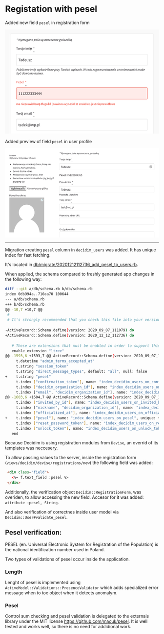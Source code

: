
# Registation with pesel

Added new field `pesel` in registration form

![rejestracja](rejestracja.png)


Added preview of field `pesel` in user profile

![profil](profil.png)

---

Migration creating `pesel` column in `decidim_users` was added. It has unique index for fast fetching.

It's located in [db/migrate/20201212112736_add_pesel_to_users.rb](https://github.com/Boberkraft/decidim/blob/master/db/migrate/20201212112736_add_pesel_to_users.rb). 

When applied, the schema compared to freshly generated app changes in the following way:


```bash
diff --git a/db/schema.rb b/db/schema.rb
index 0db994a..710aa70 100644
--- a/db/schema.rb
+++ b/db/schema.rb
@@ -10,7 +10,7 @@
 #
 # It's strongly recommended that you check this file into your version control system.
 
-ActiveRecord::Schema.define(version: 2020_09_07_111079) do
+ActiveRecord::Schema.define(version: 2020_12_12_112736) do
 
   # These are extensions that must be enabled in order to support this database
   enable_extension "ltree"
@@ -1593,6 +1593,7 @@ ActiveRecord::Schema.define(version: 2020_09_07_111079) do
     t.datetime "admin_terms_accepted_at"
     t.string "session_token"
     t.string "direct_message_types", default: "all", null: false
+    t.string "pesel"
     t.index ["confirmation_token"], name: "index_decidim_users_on_confirmation_token", unique: true
     t.index ["decidim_organization_id"], name: "index_decidim_users_on_decidim_organization_id"
     t.index ["email", "decidim_organization_id"], name: "index_decidim_users_on_email_and_decidim_organization_id", unique: true, where: "((deleted_at IS NULL) AND (managed = false) AND ((type)::text = 'Decidim::User'::text))"
@@ -1603,6 +1604,7 @@ ActiveRecord::Schema.define(version: 2020_09_07_111079) do
     t.index ["invited_by_id"], name: "index_decidim_users_on_invited_by_id"
     t.index ["nickname", "decidim_organization_id"], name: "index_decidim_users_on_nickame_and_decidim_organization_id", unique: true, where: "((deleted_at IS NULL) AND (managed = false))"
     t.index ["officialized_at"], name: "index_decidim_users_on_officialized_at"
+    t.index ["pesel"], name: "index_decidim_users_on_pesel", unique: true
     t.index ["reset_password_token"], name: "index_decidim_users_on_reset_password_token", unique: true
     t.index ["unlock_token"], name: "index_decidim_users_on_unlock_token", unique: true
   end
```

Because Decidim is using registration modules from `Devise`, an overrid of its templates was neccesery.

To allow passing values to the server, inside the registration form (`views/decidim/devise/registrations/new`) the following field was added:
```html
 <div class="field">
   <%= f.text_field :pesel %>
 </div>
```

Additionally, the verification object `Decidim::RegistrationForm`, was overiden, to allow accessing the new field.
Accesor for it was added: `attribute :pesel, String`.

And also verification of correctnes inside user model via `Decidim::User#validate_pesel`.


## Pesel verification:

PESEL (en. Universal Electronic System for Registration of the Population) is the national identification number used in Poland.

Two types of validations of pesel occur inside the application.
### Length
Lenght of pesel is implemented using `ActiveModel::Validations::PresenceValidator` which adds specialized error message when to toe object when it detects anomalym.

### Pesel  
Control sum checking and pesel validation is delegated to the externals library under the MIT license https://github.com/macuk/pesel. It is well tested and works well, so there is no need for addidional work.

